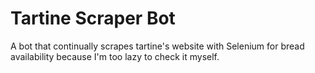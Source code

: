 # Tartine Scraper Bot
A bot that continually scrapes tartine's website with Selenium for bread availability because I'm too lazy to check it myself.